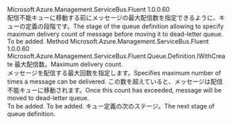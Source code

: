 <Type Name="IWithMessageMovedToDeadLetterQueueOnMaxDeliveryCount" FullName="Microsoft.Azure.Management.ServiceBus.Fluent.Queue.Definition.IWithMessageMovedToDeadLetterQueueOnMaxDeliveryCount">
  <TypeSignature Language="C#" Value="public interface IWithMessageMovedToDeadLetterQueueOnMaxDeliveryCount" />
  <TypeSignature Language="ILAsm" Value=".class public interface auto ansi abstract IWithMessageMovedToDeadLetterQueueOnMaxDeliveryCount" />
  <TypeSignature Language="DocId" Value="T:Microsoft.Azure.Management.ServiceBus.Fluent.Queue.Definition.IWithMessageMovedToDeadLetterQueueOnMaxDeliveryCount" />
  <TypeSignature Language="VB.NET" Value="Public Interface IWithMessageMovedToDeadLetterQueueOnMaxDeliveryCount" />
  <TypeSignature Language="F#" Value="type IWithMessageMovedToDeadLetterQueueOnMaxDeliveryCount = interface" />
  <AssemblyInfo>
    <AssemblyName>Microsoft.Azure.Management.ServiceBus.Fluent</AssemblyName>
    <AssemblyVersion>1.0.0.60</AssemblyVersion>
  </AssemblyInfo>
  <Interfaces />
  <Docs>
    <summary>
            <span data-ttu-id="e6e1a-101">配信不能キューに移動する前にメッセージの最大配信数を指定できるように、キューの定義の段階です。</span><span class="sxs-lookup"><span data-stu-id="e6e1a-101">The stage of the queue definition allowing to specify maximum delivery count of message before moving it to dead-letter queue.</span></span>
            </summary>
    <remarks>To be added.</remarks>
  </Docs>
  <Members>
    <Member MemberName="WithMessageMovedToDeadLetterQueueOnMaxDeliveryCount">
      <MemberSignature Language="C#" Value="public Microsoft.Azure.Management.ServiceBus.Fluent.Queue.Definition.IWithCreate WithMessageMovedToDeadLetterQueueOnMaxDeliveryCount (int deliveryCount);" />
      <MemberSignature Language="ILAsm" Value=".method public hidebysig newslot virtual instance class Microsoft.Azure.Management.ServiceBus.Fluent.Queue.Definition.IWithCreate WithMessageMovedToDeadLetterQueueOnMaxDeliveryCount(int32 deliveryCount) cil managed" />
      <MemberSignature Language="DocId" Value="M:Microsoft.Azure.Management.ServiceBus.Fluent.Queue.Definition.IWithMessageMovedToDeadLetterQueueOnMaxDeliveryCount.WithMessageMovedToDeadLetterQueueOnMaxDeliveryCount(System.Int32)" />
      <MemberSignature Language="VB.NET" Value="Public Function WithMessageMovedToDeadLetterQueueOnMaxDeliveryCount (deliveryCount As Integer) As IWithCreate" />
      <MemberSignature Language="F#" Value="abstract member WithMessageMovedToDeadLetterQueueOnMaxDeliveryCount : int -&gt; Microsoft.Azure.Management.ServiceBus.Fluent.Queue.Definition.IWithCreate" Usage="iWithMessageMovedToDeadLetterQueueOnMaxDeliveryCount.WithMessageMovedToDeadLetterQueueOnMaxDeliveryCount deliveryCount" />
      <MemberType>Method</MemberType>
      <AssemblyInfo>
        <AssemblyName>Microsoft.Azure.Management.ServiceBus.Fluent</AssemblyName>
        <AssemblyVersion>1.0.0.60</AssemblyVersion>
      </AssemblyInfo>
      <ReturnValue>
        <ReturnType>Microsoft.Azure.Management.ServiceBus.Fluent.Queue.Definition.IWithCreate</ReturnType>
      </ReturnValue>
      <Parameters>
        <Parameter Name="deliveryCount" Type="System.Int32" />
      </Parameters>
      <Docs>
        <param name="deliveryCount"><span data-ttu-id="e6e1a-102">最大配信数。</span><span class="sxs-lookup"><span data-stu-id="e6e1a-102">Maximum delivery count.</span></span></param>
        <summary>
            <span data-ttu-id="e6e1a-103">メッセージを配信する最大回数を指定します。</span><span class="sxs-lookup"><span data-stu-id="e6e1a-103">Specifies maximum number of times a message can be delivered.</span></span> <span data-ttu-id="e6e1a-104">この数を超えていると、メッセージは配信不能キューに移動されます。</span><span class="sxs-lookup"><span data-stu-id="e6e1a-104">Once this count has exceeded, message will be moved to dead-letter queue.</span></span>
            </summary>
        <returns>To be added.</returns>
        <remarks>To be added.</remarks>
        <return><span data-ttu-id="e6e1a-105">キュー定義の次のステージ。</span><span class="sxs-lookup"><span data-stu-id="e6e1a-105">The next stage of queue definition.</span></span></return>
      </Docs>
    </Member>
  </Members>
</Type>